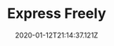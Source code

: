 ---
title: Express Freely
date: "2020-01-12T21:14:37.121Z"
description: " A blog post outlining my plan for 2020 decade"
---